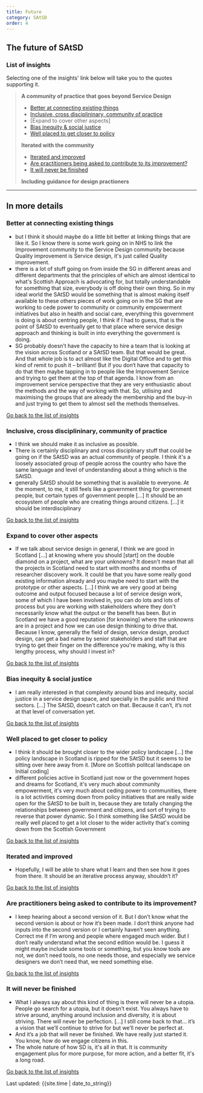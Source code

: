 ```yaml
---
title: Future
category: SAtSD
order: 4
---
```


## The future of SAtSD

### List of insights

Selecting one of the insights' link below will take you to the quotes supporting it.

> **A community of practice that goes beyond Service Design**
> - [Better at connecting existing things](#)
> - [Inclusive, cross disciplininary, community of practice](#)
> - [Expand to cover other aspects]
> - [Bias inequity & social justice](#)
> - [Well placed to get closer to policy](#)
>
> **Iterated with the community**
> - [Iterated and improved](#)
> - [Are practitioners being asked to contribute to its improvement?](#)
> - [It will never be finished](#)
>
> **Including guidance for design practioners**

<hr class="big">

## In more details


### Better at connecting existing things
-  but I think it should maybe do a little bit better at linking things that are like it. So I know there is some work going on in NHS to link the Improvement community to the Service Design community because Quality improvement is Service design, it's just called Quality improvement.
- there is a lot of stuff going on from inside the SG in different areas and different departments that the principles of which are almost identical to what's Scottish Approach is advocating for, but totally understandable for something that size, everybody is off doing their own thing. So in my ideal world the SAtSD would be something that is almost making itself available to these others pieces of work going on in the SG that are working to cede power to community or community empowerment initiatives but also in health and social care, everything this government is doing is about centring people, I think if I had to guess, that is the point of SAtSD to eventually get to that place where service design approach and thinking is built in into everything the government is doing.
- SG probably doesn’t have the capacity to hire a team that is looking at the vision across Scotland or a SAtSD team. But that would be great. And that whole job is to act almost like the Digital Office and to get this kind of remit to push it – brilliant! But if you don‘t have that capacity to do that then maybe tapping in to people like the Improvement Service and trying to get them at the top of that agenda. I know from an improvement service perspective that they are very enthusiastic about the methods and the way of working with that. So, utilising and maximising the groups that are already the membership and the buy-in and just trying to get them to almost sell the methods themselves.

[Go back to the list of insights](#list-of-insights)

### Inclusive, cross disciplininary, community of practice
- I think we should make it as inclusive as possible.
- There is certainly disciplinary and cross disciplinary stuff that could be going on if the SAtSD was an actual community of people. I think it's a loosely associated group of people across the country who have the same language and level of understanding about a thing which is the SAtSD.
- generally SAtSD should be something that is available to everyone. At the moment, to me, it still feels like a government thing for government people, but certain types of government people [...] It should be an ecosystem of people who are creating things around citizens. [...] it should be interdisciplinary


[Go back to the list of insights](#list-of-insights)

### Expand to cover other aspects
- If we talk about service design in general, I think we are good in Scotland [...] at knowing where you should [start] on the double diamond on a project, what are your unknowns? It doesn't mean that all the projects in Scotland need to start with months and months of researcher discovery work. It could be that you have some really good existing information already and you maybe need to start with the prototype or other aspects.  [...] I think we are very good at being outcome and output focused because a lot of service design work, some of which I have been involved in, you can do lots and lots of process but you are working with stakeholders where they don't necessarily know what the output or the benefit has been. But in Scotland we have a good reputation [for knowing] where the unknowns are in a project and how we can use design thinking to drive that. Because I know, generally the field of design, service design, product design, can get a bad name by senior stakeholders and staff that are trying to get their finger on the difference you're making, why is this lengthy process, why should I invest in?

[Go back to the list of insights](#list-of-insights)

### Bias inequity & social justice
- I am really interested in that complexity around bias and inequity, social justice in a service design space, and specially in the public and third sectors. [...] The SAtSD, doesn’t catch on that. Because it can’t, it’s not at that level of conversation yet.

[Go back to the list of insights](#list-of-insights)

### Well placed to get closer to policy
- I think it should be brought closer to the wider policy landscape [...] the policy landscape in Scotland is ripped for the SAtSD but it seems to be sitting over here away from it. [More on Scottish politcal landscape on Initial coding]
- different policies active in Scotland just now or the government hopes and dreams for Scotland, it's very much about community empowerment, it's very much about ceding power to communities, there is a lot activities coming down from policy initiatives that are really wide open for the SAtSD to be built in, because they are totally changing the relationships between government and citizens, and sort of trying to reverse that power dynamic. So I think something like SAtSD would be really well placed to get a lot closer to the wider activity that's coming down from the Scottish Government


[Go back to the list of insights](#list-of-insights)

### Iterated and improved
- Hopefully, I will be able to share what I learn and then see how it goes from there. It should be an iterative process anyway, shouldn’t it?

[Go back to the list of insights](#list-of-insights)

### Are practitioners being asked to contribute to its improvement?
- I keep hearing about a second version of it. But I don’t know what the second version is about or how it‘s been made. I don‘t think anyone had inputs into the second version or I certainly haven’t seen anything. Correct me if I‘m wrong and people where engaged much wider. But I don’t really understand what the second edition would be. I guess it might maybe include some tools or something, but you know tools are not, we don’t need tools, no one needs those, and especially we service designers we don’t need that, we need something else.

[Go back to the list of insights](#list-of-insights)

### It will never be finished
- What I always say about this kind of thing is there will never be a utopia. People go search for a utopia, but it doesn’t exist. You always have to strive around, anything around inclusion and diversity, it is about striving. There will never be perfection. [...] I still come back to that... it’s a vision that we’ll continue to strive for but we’ll never be perfect at.
- And it’s a job that will never be finished. We have really just started it. You know, how do we engage citizens in this.
- The whole nature of how SD is, it's all in that. It is community engagement plus for more purpose, for more action, and a better fit, it's a long road.

[Go back to the list of insights](#list-of-insights)



<div>Last updated: {{site.time | date_to_string}}</div>